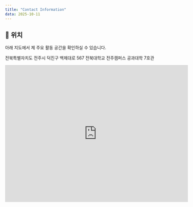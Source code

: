 ```yaml
---
title: "Contact Information"
data: 2025-10-11
---
```


##  📍 위치

아래 지도에서 제 주요 활동 공간을 확인하실 수 있습니다.

전북특별자치도 전주시 덕진구 백제대로 567 전북대학교 전주캠퍼스 공과대학 7호관

<iframe src="https://www.google.com/maps/embed?pb=!1m18!1m12!1m3!1d3234.1081767459445!2d127.13231429873744!3d35.84635090575358!2m3!1f0!2f0!3f0!3m2!1i1024!2i768!4f13.1!3m3!1m2!1s0x35702330dc920b9d%3A0x1d0d425396006646!2z7KCE67aB64yA7ZWZ6rWQIOqzteqzvOuMgO2VmSA37Zi46rSA!5e0!3m2!1sko!2skr!4v1760179470173!5m2!1sko!2skr" width="600" height="450" style="border:0;" allowfullscreen="" loading="lazy" referrerpolicy="no-referrer-when-downgrade"></iframe>

